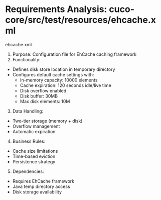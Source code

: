 # Requirements Analysis: cuco-core/src/test/resources/ehcache.xml

ehcache.xml
1. Purpose: Configuration file for EhCache caching framework
2. Functionality:
- Defines disk store location in temporary directory
- Configures default cache settings with:
  - In-memory capacity: 10000 elements
  - Cache expiration: 120 seconds idle/live time
  - Disk overflow enabled
  - Disk buffer: 30MB
  - Max disk elements: 10M

3. Data Handling:
- Two-tier storage (memory + disk)
- Overflow management
- Automatic expiration

4. Business Rules:
- Cache size limitations
- Time-based eviction
- Persistence strategy

5. Dependencies:
- Requires EhCache framework
- Java temp directory access
- Disk storage availability